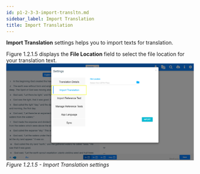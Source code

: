 ```yaml
---
id: p1-2-3-3-import-transltn.md
sidebar_label: Import Translation
title: Import Translation
---
```




**Import Translation** settings helps you to import texts for translation.

Figure 1.2.1.5 displays the **File Location** field to select the file location for your translation text.
![alt text](../../../../../../static/AutographaLiveImages/Getting_Started/import-translation-fig-1.2.1.5.jpg 'Import Translation settings')
_Figure 1.2.1.5 - Import Translation settings_
